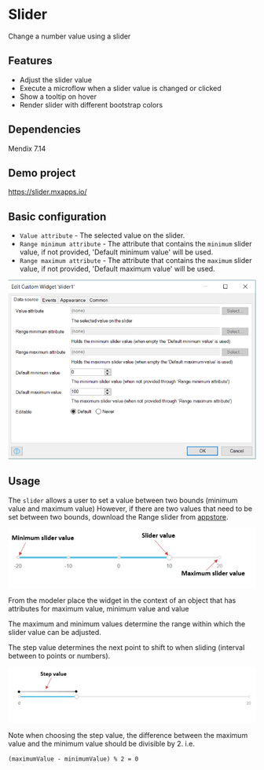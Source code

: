 # Slider

Change a number value using a slider

## Features

-   Adjust the slider value
-   Execute a microflow when a slider value is changed or clicked
-   Show a tooltip on hover
-   Render slider with different bootstrap colors

## Dependencies

Mendix 7.14

## Demo project

https://slider.mxapps.io/

## Basic configuration

-   `Value attribute` - The selected value on the slider.
-   `Range minimum attribute` - The attribute that contains the `minimum` slider value, if not provided, 'Default
    minimum value' will be used.
-   `Range maximum attribute` - The attribute that contains the `maximum` slider value, if not provided, 'Default
    maximum value' will be used.

![Sample slider datasource configuration](./assets/DataSource.PNG)

## Usage

The `slider` allows a user to set a value between two bounds (minimum value and maximum value) However, if there are two
values that need to be set between two bounds, download the Range slider from
[appstore](https://appstore.home.mendix.com/link/app/52704/Mendix/Range-slider).

![Sample slider](./assets/Sample_usage.png)

From the modeler place the widget in the context of an object that has attributes for maximum value, minimum value and
value

The maximum and minimum values determine the range within which the slider value can be adjusted.

The step value determines the next point to shift to when sliding (interval between to points or numbers).

![Sample step value](./assets/Sample_stepvalue.png)

Note when choosing the step value, the difference between the maximum value and the minimum value should be divisible
by 2. i.e.

```
(maximumValue - minimumValue) % 2 = 0
```
